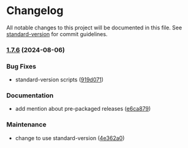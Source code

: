 # Changelog

All notable changes to this project will be documented in this file. See [standard-version](https://github.com/conventional-changelog/standard-version) for commit guidelines.

### [1.7.6](https://github.com/drodil/youtube_auto_pause/compare/v1.7.5...v1.7.6) (2024-08-06)


### Bug Fixes

* standard-version scripts ([919d071](https://github.com/drodil/youtube_auto_pause/commit/919d07151ddf642dc93611310add10c32cf812f2))


### Documentation

* add mention about pre-packaged releases ([e6ca879](https://github.com/drodil/youtube_auto_pause/commit/e6ca879ea8f5f2492ec536222a7dccd7cc2e5a10))


### Maintenance

* change to use standard-version ([4e362a0](https://github.com/drodil/youtube_auto_pause/commit/4e362a0f0f7295008f210084104b3b5aa3b2009f))
